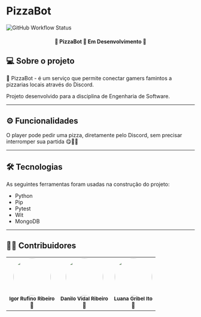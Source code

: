 # PizzaBot
![GitHub Workflow Status](https://img.shields.io/github/workflow/status/dmax101/pizzabot/pizzaBot_test)

<h4 align="center"> 
	 🍕 PizzaBot 🍕 Em Desenvolvimento 🚀 
</h4>


## 💻 Sobre o projeto

  🍕 PizzaBot - é um serviço que permite conectar gamers famintos a pizzarias locais através do Discord.

  Projeto desenvolvido para a disciplina de Engenharia de Software.

---

## ⚙️ Funcionalidades

 O player pode pedir uma pizza, diretamente pelo Discord, sem precisar interromper sua partida 😋👾🍕



 ---


## 🛠 Tecnologias

As seguintes ferramentas foram usadas na construção do projeto:

  - Python
  - Pip
  - Pytest
  - Wit
  - MongoDB
  


---

## 👨‍💻 Contribuidores

  <table>
  <tr>
  <td align="center"><img style="border-radius: 50%;" src="https://avatars.githubusercontent.com/u/40177904?v=4" width="100px;" alt=""/><br /><sub><b>Igor Rufino Ribeiro</b></sub><br />👾</td>

  <td align="center"><img style="border-radius: 50%;" src="https://avatars.githubusercontent.com/u/8492524?v=4" width="100px;" alt=""/><br /><sub><b>Danilo Vidal Ribeiro</b></sub><br />👾</td>

  <td align="center"><img style="border-radius: 50%;" src="https://avatars.githubusercontent.com/u/76191273?v=4" width="100px;" alt=""/><br /><sub><b>Luana Gribel Ito</b></sub><br />👾</td>

</tr>
<table>
